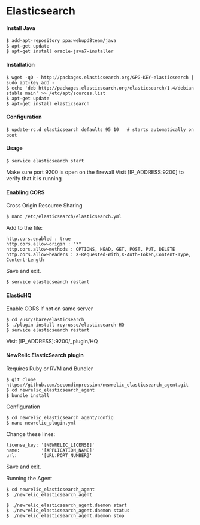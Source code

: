 Elasticsearch
=============

#### Install Java

	$ add-apt-repository ppa:webupd8team/java
	$ apt-get update		
	$ apt-get install oracle-java7-installer

#### Installation

	$ wget -qO - http://packages.elasticsearch.org/GPG-KEY-elasticsearch | sudo apt-key add - 
	$ echo 'deb http://packages.elasticsearch.org/elasticsearch/1.4/debian stable main' >> /etc/apt/sources.list
	$ apt-get update
	$ apt-get install elasticsearch


#### Configuration

	$ update-rc.d elasticsearch defaults 95 10   # starts automatically on boot


#### Usage

	$ service elasticsearch start

Make sure port 9200 is open on the firewall
Visit [IP_ADDRESS:9200] to verify that it is running


#### Enabling CORS

Cross Origin Resource Sharing

	$ nano /etc/elasticsearch/elasticsearch.yml

Add to the file: 

	http.cors.enabled : true
	http.cors.allow-origin : "*"
	http.cors.allow-methods : OPTIONS, HEAD, GET, POST, PUT, DELETE
	http.cors.allow-headers : X-Requested-With,X-Auth-Token,Content-Type, Content-Length

Save and exit. 

	$ service elasticsearch restart


#### ElasticHQ

Enable CORS if not on same server

	$ cd /usr/share/elasticsearch
	$ ./plugin install royrusso/elasticsearch-HQ
    $ service elasticsearch restart

Visit [IP_ADDRESS]:9200/_plugin/HQ


#### NewRelic ElasticSearch plugin

Requires Ruby or RVM and Bundler

	$ git clone https://github.com/secondimpression/newrelic_elasticsearch_agent.git
    $ cd newrelic_elasticsearch_agent	
	$ bundle install 	

Configuration

	$ cd newrelic_elasticsearch_agent/config
	$ nano newrelic_plugin.yml

Change these lines: 
	
	license_key: '[NEWRELIC_LICENSE]'
	name:        '[APPLICATION_NAME]'
	url:         '[URL:PORT_NUMBER]'

Save and exit.

Running the Agent

	$ cd newrelic_elasticsearch_agent
	$ ./newrelic_elasticsearch_agent

	$ ./newrelic_elasticsearch_agent.daemon start
	$ ./newrelic_elasticsearch_agent.daemon status
	$ ./newrelic_elasticsearch_agent.daemon stop
	










